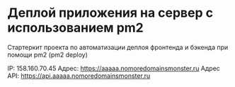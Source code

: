 # Деплой приложения на сервер с использованием pm2

Стартеркит проекта по автоматизации деплоя фронтенда и бэкенда при помощи pm2 (pm2 deploy)

IP: 158.160.70.45
Адрес: https://aaaaa.nomoredomainsmonster.ru
Адрес API: https://api.aaaaa.nomoredomainsmonster.ru
